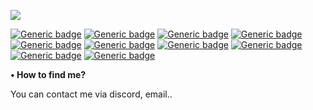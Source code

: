 ![](https://user-images.githubusercontent.com/109883014/201206759-b80275e9-c8ca-4e38-aa31-a719d179e409.png)

[![Generic badge](https://img.shields.io/badge/Educational_Purposes-Only-grey.svg)](https://shields.io/)
[![Generic badge](https://img.shields.io/badge/Educational_Purposes-Only-grey.svg)](https://shields.io/)
[![Generic badge](https://img.shields.io/badge/Educational_Purposes-Only-grey.svg)](https://shields.io/)
[![Generic badge](https://img.shields.io/badge/Educational_Purposes-Only-grey.svg)](https://shields.io/)
[![Generic badge](https://img.shields.io/badge/Educational_Purposes-Only-grey.svg)](https://shields.io/)
[![Generic badge](https://img.shields.io/badge/Discord_Members-2.8k-purple.svg)](https://shields.io/)
[![Generic badge](https://img.shields.io/badge/Telegram_Members-2.5k-purple.svg)](https://shields.io/)
[![Generic badge](https://img.shields.io/badge/Customers-499-purple.svg)](https://shields.io/)
[![Generic badge](https://img.shields.io/badge/Discord_Customers-345-purple.svg)](https://shields.io/)
[![Generic badge](https://img.shields.io/badge/Telegram_Customers-154-purple.svg)](https://shields.io/)

**• How to find me?**

You can contact me via discord, email..
